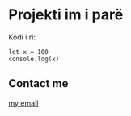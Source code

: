 # Projekti im i parë
Kodi i ri:

    let x = 100
    console.log(x)

## Contact me

[my email](mailto:ajdiniflorin@gmail.com)